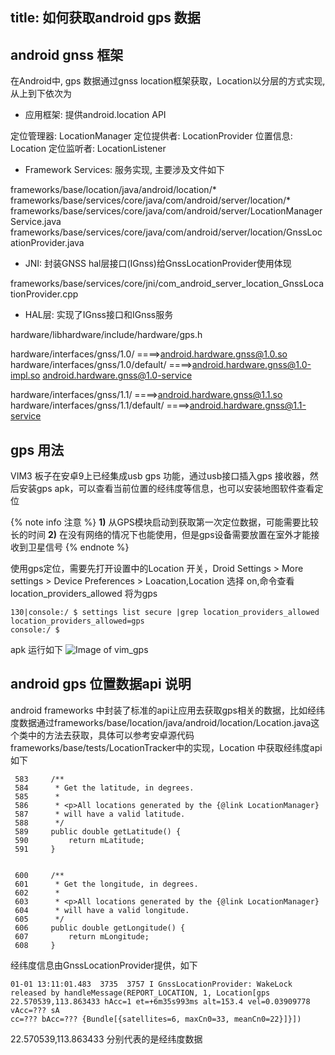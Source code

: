 title: 如何获取android gps 数据
---
## android gnss 框架
在Android中, gps 数据通过gnss location框架获取，Location以分层的方式实现, 从上到下依次为

- 应用框架: 提供android.location API

定位管理器: LocationManager
定位提供者: LocationProvider
位置信息: Location
定位监听者: LocationListener

- Framework Services: 服务实现, 主要涉及文件如下

frameworks/base/location/java/android/location/*
frameworks/base/services/core/java/com/android/server/location/*
frameworks/base/services/core/java/com/android/server/LocationManagerService.java
frameworks/base/services/core/java/com/android/server/location/GnssLocationProvider.java

- JNI: 封装GNSS hal层接口(IGnss)给GnssLocationProvider使用体现

frameworks/base/services/core/jni/com_android_server_location_GnssLocationProvider.cpp

- HAL层: 实现了IGnss接口和IGnss服务

hardware/libhardware/include/hardware/gps.h

hardware/interfaces/gnss/1.0/                        ====>android.hardware.gnss@1.0.so
hardware/interfaces/gnss/1.0/default/         ====>android.hardware.gnss@1.0-impl.so  android.hardware.gnss@1.0-service

hardware/interfaces/gnss/1.1/                        ====>android.hardware.gnss@1.1.so
hardware/interfaces/gnss/1.1/default/         ====>android.hardware.gnss@1.1-service


## gps 用法
VIM3 板子在安卓9上已经集成usb gps 功能，通过usb接口插入gps 接收器，然后安装gps apk，可以查看当前位置的经纬度等信息，也可以安装地图软件查看定位 

{% note info 注意 %}
**1)** 从GPS模块启动到获取第一次定位数据，可能需要比较长的时间
**2)** 在没有网络的情况下也能使用，但是gps设备需要放置在室外才能接收到卫星信号
{% endnote %}

使用gps定位，需要先打开设置中的Location 开关，Droid Settings > More settings > Device Preferences > Loacation,Location 选择 on,命令查看location_providers_allowed 将为gps 
```shell
130|console:/ $ settings list secure |grep location_providers_allowed          
location_providers_allowed=gps
console:/ $ 
```
apk 运行如下
![Image of vim_gps](/android/mages/vim3/gps.png)

## android gps 位置数据api 说明
android frameworks 中封装了标准的api让应用去获取gps相关的数据，比如经纬度数据通过frameworks/base/location/java/android/location/Location.java这个类中的方法去获取，具体可以参考安卓源代码frameworks/base/tests/LocationTracker中的实现，Location 中获取经纬度api 如下
```shell
 583     /**
 584      * Get the latitude, in degrees.
 585      *
 586      * <p>All locations generated by the {@link LocationManager}
 587      * will have a valid latitude.
 588      */
 589     public double getLatitude() {
 590         return mLatitude;
 591     }


 600     /**
 601      * Get the longitude, in degrees.
 602      *
 603      * <p>All locations generated by the {@link LocationManager}
 604      * will have a valid longitude.
 605      */
 606     public double getLongitude() {
 607         return mLongitude;
 608     }

```
经纬度信息由GnssLocationProvider提供，如下
```shell
01-01 13:11:01.483  3735  3757 I GnssLocationProvider: WakeLock released by handleMessage(REPORT_LOCATION, 1, Location[gps 22.570539,113.863433 hAcc=1 et=+6m35s993ms alt=153.4 vel=0.03909778 vAcc=??? sA
cc=??? bAcc=??? {Bundle[{satellites=6, maxCn0=33, meanCn0=22}]}])
```
22.570539,113.863433 分别代表的是经纬度数据





